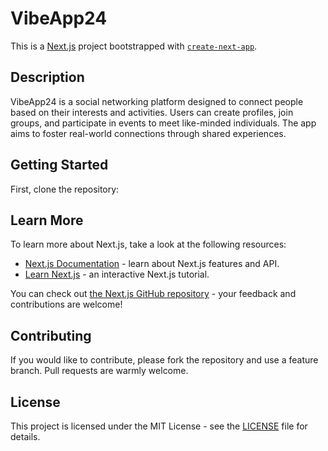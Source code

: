 # VibeApp24

This is a [Next.js](https://nextjs.org/) project bootstrapped with [`create-next-app`](https://github.com/vercel/next.js/tree/canary/packages/create-next-app).

## Description

VibeApp24 is a social networking platform designed to connect people based on their interests and activities. Users can create profiles, join groups, and participate in events to meet like-minded individuals. The app aims to foster real-world connections through shared experiences.

## Getting Started

First, clone the repository:

## Learn More

To learn more about Next.js, take a look at the following resources:

- [Next.js Documentation](https://nextjs.org/docs) - learn about Next.js features and API.
- [Learn Next.js](https://nextjs.org/learn) - an interactive Next.js tutorial.

You can check out [the Next.js GitHub repository](https://github.com/vercel/next.js/) - your feedback and contributions are welcome!

## Contributing

If you would like to contribute, please fork the repository and use a feature branch. Pull requests are warmly welcome.

## License

This project is licensed under the MIT License - see the [LICENSE](LICENSE) file for details.
